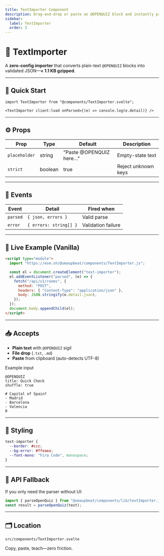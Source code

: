 ```yaml
---
title: TextImporter Component
description: Drag-and-drop or paste an @OPENQUIZ block and instantly preview + export valid JSON.
sidebar:
  label: TextImporter
  order: 3
---
```


# 📝 TextImporter

A **zero-config importer** that converts plain-text `@OPENQUIZ` blocks into validated JSON—**< 1.1 KB gzipped**.

<ClientOnly>
  <TextImporter client:visible />
</ClientOnly>

---

## 🚀 Quick Start

```mdx
import TextImporter from "@components/TextImporter.svelte";

<TextImporter client:load onParsed={(e) => console.log(e.detail)} />
```

---

## ⚙️ Props

| Prop          | Type    | Default                 | Description         |
| ------------- | ------- | ----------------------- | ------------------- |
| `placeholder` | string  | "Paste @OPENQUIZ here…" | Empty-state text    |
| `strict`      | boolean | true                    | Reject unknown keys |

---

## 🎁 Events

| Event    | Detail                 | Fired when         |
| -------- | ---------------------- | ------------------ |
| `parsed` | `{ json, errors }`     | Valid parse        |
| `error`  | `{ errors: string[] }` | Validation failure |

---

## 🧩 Live Example (Vanilla)

```html
<script type="module">
  import "https://esm.sh/@umaupbeat/components/TextImporter.js";

  const el = document.createElement("text-importer");
  el.addEventListener("parsed", (e) => {
    fetch("/api/v1/rooms", {
      method: "POST",
      headers: { "Content-Type": "application/json" },
      body: JSON.stringify(e.detail.json),
    });
  });
  document.body.appendChild(el);
</script>
```

---

## 📥 Accepts

- **Plain text** with `@OPENQUIZ` sigil
- **File drop** (`.txt`, `.md`)
- **Paste** from clipboard (auto-detects UTF-8)

Example input

```
@OPENQUIZ
title: Quick Check
shuffle: true

# Capital of Spain?
- Madrid
- Barcelona
- Valencia
0
```

---

## 🎨 Styling

```css
text-importer {
  --border: #ccc;
  --bg-error: #ffeaea;
  --font-mono: "Fira Code", monospace;
}
```

---

## 🔗 API Fallback

If you only need the parser without UI:

```ts
import { parseOpenQuiz } from "@umaupbeat/components/lib/textImporter.js";
const result = parseOpenQuiz(text);
```

---

## 🗂️ Location

```
src/components/TextImporter.svelte
```

Copy, paste, teach—zero friction.
